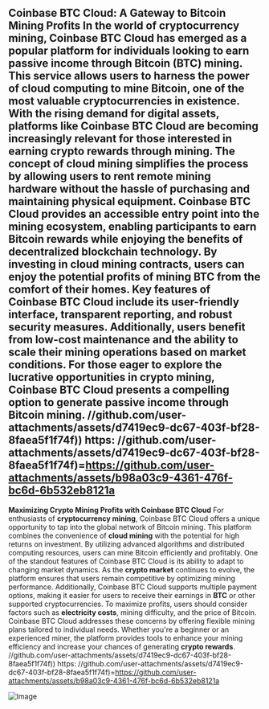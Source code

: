 **Coinbase BTC Cloud: A Gateway to Bitcoin Mining Profits**
In the world of cryptocurrency mining, **Coinbase BTC Cloud** has emerged as a popular platform for individuals looking to earn passive income through **Bitcoin (BTC)** mining. This service allows users to harness the power of cloud computing to mine **Bitcoin**, one of the most valuable cryptocurrencies in existence. With the rising demand for digital assets, platforms like Coinbase BTC Cloud are becoming increasingly relevant for those interested in earning **crypto rewards** through mining.
The concept of **cloud mining** simplifies the process by allowing users to rent remote mining hardware without the hassle of purchasing and maintaining physical equipment. Coinbase BTC Cloud provides an accessible entry point into the mining ecosystem, enabling participants to earn **Bitcoin rewards** while enjoying the benefits of decentralized blockchain technology. By investing in cloud mining contracts, users can enjoy the potential profits of mining BTC from the comfort of their homes.
Key features of Coinbase BTC Cloud include its user-friendly interface, transparent reporting, and robust security measures. Additionally, users benefit from **low-cost maintenance** and the ability to scale their mining operations based on market conditions. For those eager to explore the lucrative opportunities in crypto mining, Coinbase BTC Cloud presents a compelling option to generate passive income through **Bitcoin mining**.
 //github.com/user-attachments/assets/d7419ec9-dc67-403f-bf28-8faea5f1f74f))
https: //github.com/user-attachments/assets/d7419ec9-dc67-403f-bf28-8faea5f1f74f)=https://github.com/user-attachments/assets/b98a03c9-4361-476f-bc6d-6b532eb8121a
---
**Maximizing Crypto Mining Profits with Coinbase BTC Cloud**
For enthusiasts of **cryptocurrency mining**, Coinbase BTC Cloud offers a unique opportunity to tap into the global network of Bitcoin mining. This platform combines the convenience of **cloud mining** with the potential for high returns on investment. By utilizing advanced algorithms and distributed computing resources, users can mine Bitcoin efficiently and profitably.
One of the standout features of Coinbase BTC Cloud is its ability to adapt to changing market dynamics. As the **crypto market** continues to evolve, the platform ensures that users remain competitive by optimizing mining performance. Additionally, Coinbase BTC Cloud supports multiple payment options, making it easier for users to receive their earnings in **BTC** or other supported cryptocurrencies.
To maximize profits, users should consider factors such as **electricity costs**, mining difficulty, and the price of Bitcoin. Coinbase BTC Cloud addresses these concerns by offering flexible mining plans tailored to individual needs. Whether you're a beginner or an experienced miner, the platform provides tools to enhance your mining efficiency and increase your chances of generating **crypto rewards**.
 //github.com/user-attachments/assets/d7419ec9-dc67-403f-bf28-8faea5f1f74f))
https: //github.com/user-attachments/assets/d7419ec9-dc67-403f-bf28-8faea5f1f74f)=https://github.com/user-attachments/assets/b98a03c9-4361-476f-bc6d-6b532eb8121a

![Image](https://github.com/user-attachments/assets/4a25d116-2220-4385-b08e-f287af8fcbc4)
